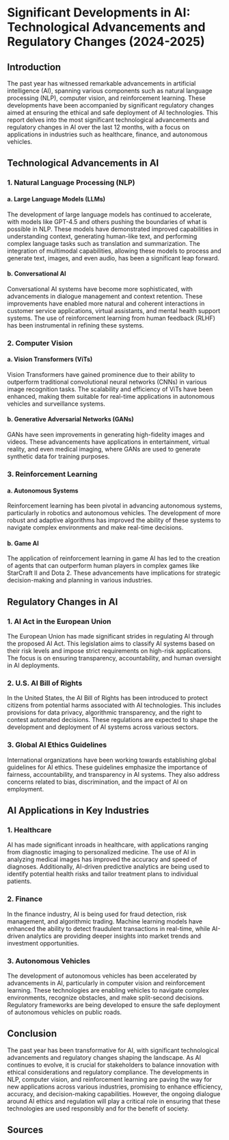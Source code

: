 # Significant Developments in AI: Technological Advancements and Regulatory Changes (2024-2025)

## Introduction

The past year has witnessed remarkable advancements in artificial intelligence (AI), spanning various components such as natural language processing (NLP), computer vision, and reinforcement learning. These developments have been accompanied by significant regulatory changes aimed at ensuring the ethical and safe deployment of AI technologies. This report delves into the most significant technological advancements and regulatory changes in AI over the last 12 months, with a focus on applications in industries such as healthcare, finance, and autonomous vehicles.

## Technological Advancements in AI

### 1. Natural Language Processing (NLP)

#### a. Large Language Models (LLMs)

The development of large language models has continued to accelerate, with models like GPT-4.5 and others pushing the boundaries of what is possible in NLP. These models have demonstrated improved capabilities in understanding context, generating human-like text, and performing complex language tasks such as translation and summarization. The integration of multimodal capabilities, allowing these models to process and generate text, images, and even audio, has been a significant leap forward.

#### b. Conversational AI

Conversational AI systems have become more sophisticated, with advancements in dialogue management and context retention. These improvements have enabled more natural and coherent interactions in customer service applications, virtual assistants, and mental health support systems. The use of reinforcement learning from human feedback (RLHF) has been instrumental in refining these systems.

### 2. Computer Vision

#### a. Vision Transformers (ViTs)

Vision Transformers have gained prominence due to their ability to outperform traditional convolutional neural networks (CNNs) in various image recognition tasks. The scalability and efficiency of ViTs have been enhanced, making them suitable for real-time applications in autonomous vehicles and surveillance systems.

#### b. Generative Adversarial Networks (GANs)

GANs have seen improvements in generating high-fidelity images and videos. These advancements have applications in entertainment, virtual reality, and even medical imaging, where GANs are used to generate synthetic data for training purposes.

### 3. Reinforcement Learning

#### a. Autonomous Systems

Reinforcement learning has been pivotal in advancing autonomous systems, particularly in robotics and autonomous vehicles. The development of more robust and adaptive algorithms has improved the ability of these systems to navigate complex environments and make real-time decisions.

#### b. Game AI

The application of reinforcement learning in game AI has led to the creation of agents that can outperform human players in complex games like StarCraft II and Dota 2. These advancements have implications for strategic decision-making and planning in various industries.

## Regulatory Changes in AI

### 1. AI Act in the European Union

The European Union has made significant strides in regulating AI through the proposed AI Act. This legislation aims to classify AI systems based on their risk levels and impose strict requirements on high-risk applications. The focus is on ensuring transparency, accountability, and human oversight in AI deployments.

### 2. U.S. AI Bill of Rights

In the United States, the AI Bill of Rights has been introduced to protect citizens from potential harms associated with AI technologies. This includes provisions for data privacy, algorithmic transparency, and the right to contest automated decisions. These regulations are expected to shape the development and deployment of AI systems across various sectors.

### 3. Global AI Ethics Guidelines

International organizations have been working towards establishing global guidelines for AI ethics. These guidelines emphasize the importance of fairness, accountability, and transparency in AI systems. They also address concerns related to bias, discrimination, and the impact of AI on employment.

## AI Applications in Key Industries

### 1. Healthcare

AI has made significant inroads in healthcare, with applications ranging from diagnostic imaging to personalized medicine. The use of AI in analyzing medical images has improved the accuracy and speed of diagnoses. Additionally, AI-driven predictive analytics are being used to identify potential health risks and tailor treatment plans to individual patients.

### 2. Finance

In the finance industry, AI is being used for fraud detection, risk management, and algorithmic trading. Machine learning models have enhanced the ability to detect fraudulent transactions in real-time, while AI-driven analytics are providing deeper insights into market trends and investment opportunities.

### 3. Autonomous Vehicles

The development of autonomous vehicles has been accelerated by advancements in AI, particularly in computer vision and reinforcement learning. These technologies are enabling vehicles to navigate complex environments, recognize obstacles, and make split-second decisions. Regulatory frameworks are being developed to ensure the safe deployment of autonomous vehicles on public roads.

## Conclusion

The past year has been transformative for AI, with significant technological advancements and regulatory changes shaping the landscape. As AI continues to evolve, it is crucial for stakeholders to balance innovation with ethical considerations and regulatory compliance. The developments in NLP, computer vision, and reinforcement learning are paving the way for new applications across various industries, promising to enhance efficiency, accuracy, and decision-making capabilities. However, the ongoing dialogue around AI ethics and regulation will play a critical role in ensuring that these technologies are used responsibly and for the benefit of society.

## Sources
